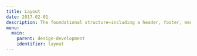 ```yaml
---
title: Layout
date: 2017-02-01
description: The foundational structure—including a header, footer, menu, and grid—on which all City content is built.
menu:
  main:
    parent: design-development
    identifier: layout
---
```


